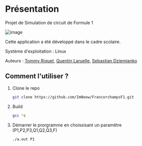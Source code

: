 # Présentation


Projet de Simulation de circuit de Formule 1

![image](https://user-images.githubusercontent.com/71312500/148054249-2b9c27d5-b378-415e-83b8-13587da95945.png)

Cette application a été développé dans le cadre scolaire.  

Système d'exploitation : Linux

Auteurs : [Tommy Riquet](https://github.com/ImNeow), [Quentin Laruelle](https://github.com/QuentinLaruelle), [Sebastian Dziemianko](https://github.com/DziemiankoSebastian)
  
  

## Comment l'utiliser ?

1. Clone le repo
   ```sh
   git clone https://github.com/ImNeow/FrancorchampsF1.git
   ```
2. Build 
    ```sh
   gcc *c
    ```
3. Démarrer le prorgramme en choissisant un paramêtre (P1,P2,P3,Q1,Q2,Q3,F)
    ```sh
   ./a.out P1
    ```
